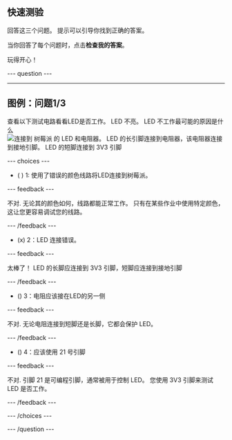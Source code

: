 ## 快速测验

回答这三个问题。 提示可以引导你找到正确的答案。

当你回答了每个问题时，点击**检查我的答案**。

玩得开心！

\--- question ---

---

## 图例：问题1/3

查看以下测试电路看看LED是否工作。 LED 不亮。 LED 不工作最可能的原因是什么
![连接到 树莓派 的 LED 和电阻器。 LED 的长引脚连接到电阻器，该电阻器连接到接地引脚。 LED 的短脚连接到 3V3 引脚](images/led-wiring.png)

\--- choices ---

- ( ) 1: 使用了错误的颜色线路将LED连接到树莓派。

\--- feedback ---

不对. 无论其的颜色如何，线路都能正常工作。 只有在某些作业中使用特定颜色，这让您更容易调试您的线路。

\--- /feedback ---

- (x) 2：LED 连接错误。

\--- feedback ---

太棒了！ LED 的长脚应连接到 3V3 引脚，短脚应连接到接地引脚

\--- /feedback ---

- () 3：电阻应该接在LED的另一侧

\--- feedback ---

不对. 无论电阻连接到短脚还是长脚，它都会保护 LED。

\--- /feedback ---

- () 4：应该使用 21 号引脚

\--- feedback ---

不对. 引脚 21 是可编程引脚，通常被用于控制 LED。 您使用 3V3 引脚来测试 LED 是否工作。

\--- /feedback ---

\--- /choices ---

\--- /question ---
